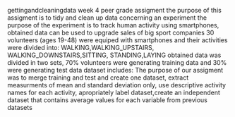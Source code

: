 gettingandcleaningdata
week 4 peer grade assigment
the purpose of this assigment is to tidy and clean up data concerning an experiment
the purpose of the experiment is to track human activity using smartphones, obtained data can be used to upgrade sales of 
  big sport companies
30 volunteers (ages 19-48) were equiped with smartphones and their activities were divided into: WALKING,WALKING_UPSTAIRS,
  WALKING_DOWNSTAIRS,SITTING, STANDING,LAYING
 obtained data was divided in two sets, 70% volunteers were generating training data and 30% were generating test data
 dataset includes: 
The purpose of our assigment was to merge training and test and create one dataset, extract measurments of
   mean and standard deviation only, use descriptive activity names for each activity, apropriately label dataset,create an
   independent dataset that contains average values for each variable from previous datasets
   
